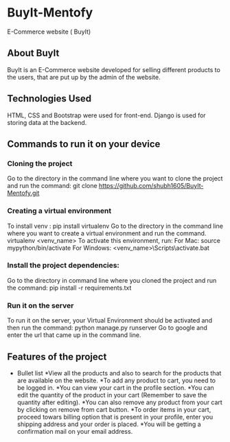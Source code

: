 # BuyIt-Mentofy
E-Commerce website ( BuyIt) 
## About BuyIt
BuyIt is an E-Commerce website developed for selling different products to the users, that are put up by the admin of the website.
## Technologies Used
HTML, CSS and Bootstrap were used for front-end. Django is used for storing data at the backend.
## Commands to run it on your device
### Cloning the project
Go to the directory in the command line where you want to clone the project and run the command:
git clone https://github.com/shubh1605/BuyIt-Mentofy.git
### Creating a virtual environment
To install venv : pip install virtualenv
Go to the directory in the command line where you want to create a virtual environment and run the command.
virtualenv <venv_name>
To activate this environment, run:
For Mac: source mypython/bin/activate 
For Windows: <venv_name>\Scripts\activate.bat
### Install the project dependencies:
Go to the directory in command line where you cloned the project and run the command: 
pip install -r requirements.txt
### Run it on the server
To run it on the server, your Virtual Environment should be activated and then run the command:
python manage.py runserver
Go to google and enter the url that came up in the command line.
## Features of the project
* Bullet list
	*View all the products and also to search for the products that are available on the website.
	*To add any product to cart, you need to be logged in.
	*You can view your cart in the profile section.
	*You can edit the quantity of the product in your cart (Remember to save the quantity after editing).
	*You can also remove any product from your cart by clicking on remove from cart button.
	*To order items in your cart, proceed towars billing option that is present in your profile, enter you shipping address and your order is placed.
	*You will be getting a confirmation mail on your email address.
